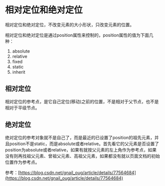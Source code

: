 # 相对定位和绝对定位

相对定位和绝对定位，不改变元素的大小形状，只改变元素的位置。

相对定位和绝对定位是通过position属性来控制的，position属性的值为下面几种：

1. absolute
2. relative
3. fixed
4. static
5. inherit

## 相对定位

相对定位的参考点，是它自己定位(移动)之前的位置，不是相对于父节点，也不是相对于平级节点。

## 绝对定位

绝对定位的参考对象就不是自己了，而是最近的已设置了position的祖先元素，并且position不是static，而是absolute或者relative。首先看它的父元素是否设置了position为absolute或者relative，如果有就按父元素的左上角作为参考点，如果没有则再找祖父元素、曾祖父元素、高祖父元素，如果都没有就以页面文档的初始位置作为参考点。


参考：[https://blog.csdn.net/gnail_oug/article/details/77564684](https://blog.csdn.net/gnail_oug/article/details/77564684)